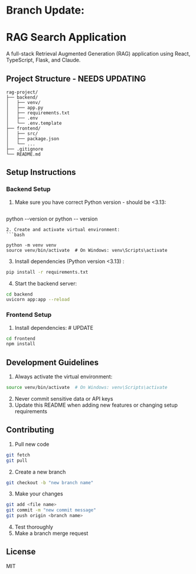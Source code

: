 # Branch Update:




# RAG Search Application

A full-stack Retrieval Augmented Generation (RAG) application using React, TypeScript, Flask, and Claude.

## Project Structure - NEEDS UPDATING
```
rag-project/
├── backend/
│   ├── venv/
│   ├── app.py
│   ├── requirements.txt
│   ├── .env
│   └── .env.template
├── frontend/
│   ├── src/
│   ├── package.json
│   └── ...
├── .gitignore
└── README.md
```

## Setup Instructions

### Backend Setup
1. Make sure you have correct Python version - should be <3.13:
   ```bash
python --version or python<version> -- version
```
2. Create and activate virtual environment:
```bash

python -m venv venv
source venv/bin/activate  # On Windows: venv\Scripts\activate
```

3. Install dependencies (Python version <3.13) :
```bash
pip install -r requirements.txt
```

4. Start the backend server:
```bash
cd backend
uvicorn app:app --reload
```

### Frontend Setup
1. Install dependencies: # UPDATE
```bash
cd frontend
npm install
```

## Development Guidelines

1. Always activate the virtual environment:
```bash
source venv/bin/activate  # On Windows: venv\Scripts\activate
```
2. Never commit sensitive data or API keys
3. Update this README when adding new features or changing setup requirements

## Contributing
1. Pull new code
```bash
git fetch
git pull
```
2. Create a new branch
```bash
git checkout -b "new branch name"
```  
3. Make your changes
```bash
git add <file name>
git commit -m "new commit message"
git push origin <branch name>
```  
4. Test thoroughly
5. Make a branch merge request

## License
MIT
